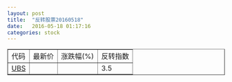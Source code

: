```yaml
---
layout: post
title:  "反转股票20160518"
date:   2016-05-18 01:17:16
categories: stock
---
```


<script type="text/javascript">
var stockList = []
stockList.push('gb_ubs');
</script>

<table border="1">
 <tr>
 <td>代码</td>
  <td>最新价</td>
  <td>涨跌幅(%)</td>
 <td>反转指数</td>
</tr>
  <tr id="ubs"><td><a href="http://stock.finance.sina.com.cn/usstock/quotes/UBS.html" target="_blank">UBS</a></td><td></td><td></td><td>3.5</td></tr>
</table>
